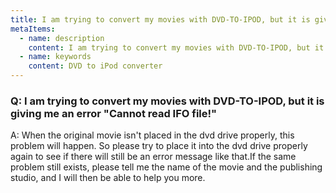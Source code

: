 ```yaml
---
title: I am trying to convert my movies with DVD-TO-IPOD, but it is giving me an error "Cannot read IFO file!"
metaItems:
  - name: description
    content: I am trying to convert my movies with DVD-TO-IPOD, but it is giving me an error "Cannot read IFO file!"
  - name: keywords
    content: DVD to iPod converter
---
```


### Q: I am trying to convert my movies with DVD-TO-IPOD, but it is giving me an error "Cannot read IFO file!"

A: When the original movie isn't placed in the dvd drive properly, this problem will happen. So please try to place it into the dvd drive properly again to see if there will still be an error message like that.If the same problem still exists, please tell me the name of the movie and the publishing studio, and I will then be able to help you more.

